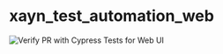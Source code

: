 # xayn_test_automation_web
![Verify PR with Cypress Tests for Web UI](https://github.com/LaissaPereira/xayn_test_automation_web/actions/workflows/verify.yml/badge.svg)

